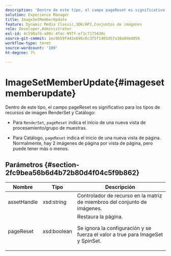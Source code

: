 ```yaml
---
description: 'Dentro de este tipo, el campo pageReset es significativo para los tipos de recursos de imagen RenderSet y Catálogo '
solution: Experience Manager
title: ImageSetMemberUpdate
feature: Dynamic Media Classic,SDK/API,Conjuntos de imágenes
role: Developer,Administrator
exl-id: 4c598afb-a80c-4fac-997f-ef1c7175430c
source-git-commit: 1ec8b59f442eb96c6c3f5f1405d57a38a86bd056
workflow-type: tm+mt
source-wordcount: '109'
ht-degree: 7%

---
```


# ImageSetMemberUpdate{#imagesetmemberupdate}

Dentro de este tipo, el campo pageReset es significativo para los tipos de recursos de imagen RenderSet y Catálogo:

* Para `RenderSet`, `pageReset` indica el inicio de una nueva vista de procesamiento/grupo de muestras.

* Para Catálogo, `pageReset` indica el inicio de una nueva vista de página. Normalmente, hay 2 imágenes de página por vista de página, pero puede tener más o menos.

## Parámetros {#section-2fc9bea56b6d4b72b80d4f04c5f9b862}

<table id="table_04100BB8ABD84EF68B0A7CE3AD946414"> 
 <thead> 
  <tr> 
   <th colname="col1" class="entry"> Nombre </th> 
   <th colname="col2" class="entry"> Tipo </th> 
   <th colname="col3" class="entry"> Descripción </th> 
  </tr> 
 </thead>
 <tbody> 
  <tr> 
   <td colname="col1"> <span class="codeph"> <span class="varname"> assetHandle</span> </span> </td> 
   <td colname="col2"> <span class="codeph"> xsd:string</span> </td> 
   <td colname="col3"> Controlador de recurso en la matriz de miembros del conjunto de imágenes. </td> 
  </tr> 
  <tr> 
   <td colname="col1"> <span class="codeph"> <span class="varname"> pageReset</span> </span> </td> 
   <td colname="col2"> <span class="codeph"> xsd:boolean</span> </td> 
   <td colname="col3">Restaura la página. <p>Se ignora la configuración y se fuerza el valor a true para <span class="codeph"> ImageSet</span> y <span class="codeph"> SpinSet</span>. </p></td> 
  </tr> 
 </tbody> 
</table>
